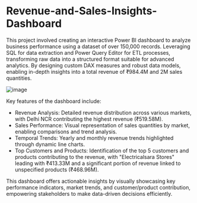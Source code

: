 # Revenue-and-Sales-Insights-Dashboard
This project involved creating an interactive Power BI dashboard to analyze business performance using a dataset of over 150,000 records. Leveraging SQL for data extraction and Power Query Editor for ETL processes, transforming raw data into a structured format suitable for advanced analytics. By designing custom DAX measures and robust data models, enabling in-depth insights into a total revenue of ₹984.4M and 2M sales quantities.



![image](https://github.com/user-attachments/assets/7f37a614-ee00-49a0-bf39-29253f9e68e6)




Key features of the dashboard include:

- Revenue Analysis: Detailed revenue distribution across various markets, with Delhi NCR contributing the highest revenue (₹519.58M).
- Sales Performance: Visual representation of sales quantities by market, enabling comparisons and trend analysis.
- Temporal Trends: Yearly and monthly revenue trends highlighted through dynamic line charts.
- Top Customers and Products: Identification of the top 5 customers and products contributing to the revenue, with "Electricalsara Stores" leading with ₹413.33M and a significant portion of revenue linked to unspecified products (₹468.96M).


This dashboard offers actionable insights by visually showcasing key performance indicators, market trends, and customer/product contribution, empowering stakeholders to make data-driven decisions efficiently.
